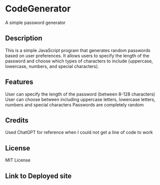 # CodeGenerator
A simple password generator
## Description
This is a simple JavaScript program that generates random passwords based on user preferences. It allows users to specify the length of the password and choose which types of characters to include (uppercase, lowercase, numbers, and special characters).

## Features
User can specify the length of the password (between 8-128 characters)
User can choose between including uppercase letters, lowercase letters, numbers and special characters
Passwords are completely random

## Credits
Used ChatGPT for reference when I could not get a line of code to work

## License
MIT License

## Link to Deployed site
